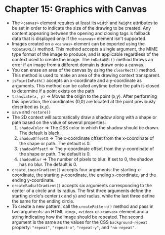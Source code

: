 # Chapter 15: Graphics with Canvas
* The `<canvas>` element requires at least its `width` and `height` attributes to be set in order to indicate the size of the drawing to be created. Any content appearing between the opening and closing tags is fallback data that is displayed only if the `<canvas>` element isn't supported.
* Images created on a `<canvas>` element can be exported using the `toDataURL()` method. This method accepts a single argument, the MIME type format of the image to produce, and is applicable regardless of the context used to create the image. The `toDataURL()` method throws an error if an image from a different domain is drawn onto a canvas.
* You can erase an area of the canvas by using the `clearRect()` method. This method is used to make an area of the drawing context transparent.
* `isPointInPath()` accepts an x-coordinate and a y-coordinate as arguments. This method can be called anytime before the path is closed to determine if a point exists on the path
* `translate(x, y)` => Moves the origin to the point (x,y). After performing this operation, the coordinates (0,0) are located at the point previously described as (x,y).
* `save` and `restore()`
* The 2D context will automatically draw a shadow along with a shape or path based on the value of several properties:
  1. `shadowColor` => The CSS color in which the shadow should be drawn. The default is black.
  2. `shadowOffsetX` => The x-coordinate offset from the x-coordinate of the shape or path. The default is 0.
  3. `shadowOffsetY` => The y-coordinate offset from the y-coordinate of the shape or path. The default is 0.
  4. `shadowBlur` => The number of pixels to blur. If set to 0, the shadow has no blur. The default is 0.
* `createLinearGradient()` accepts four arguments: the starting x-coordinate, the starting y-coordinate, the ending x-coordinate, and the ending y-coordinate.
* `createRadialGradient()` accepts six arguments corresponding to the center of a circle and its radius. The first three arguments define the starting circle's center (x and y) and radius, while the last three define the same for the ending circle.
* To create a new pattern, call the `createPattern()` method and pass in two arguments: an HTML `<img>`, `<video>` or `<canvas>` element and a string indicating how the image should be repeated. The second argument is the same as the values for the CSS `background-repeat` property: `"repeat"`, `"repeat-x"`, `"repeat-y"`, and `"no-repeat"`.

